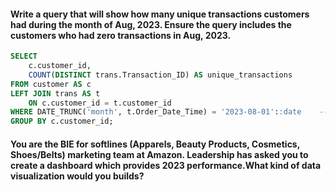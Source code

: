 #### Write a query that will show how many unique transactions customers had during the month of Aug, 2023. Ensure the query includes the customers who had zero transactions in Aug, 2023.

```sql
SELECT 
    c.customer_id,
    COUNT(DISTINCT trans.Transaction_ID) AS unique_transactions
FROM customer AS c 
LEFT JOIN trans AS t
    ON c.customer_id = t.customer_id
WHERE DATE_TRUNC('month', t.Order_Date_Time) = '2023-08-01'::date    -- remember this 
GROUP BY c.customer_id;
```


#### You are the BIE for softlines (Apparels, Beauty Products, Cosmetics, Shoes/Belts) marketing team at Amazon. Leadership has asked you to create a dashboard which provides 2023 performance.What kind of data visualization would you builds?
